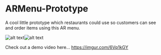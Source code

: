 # ARMenu-Prototype
A cool little prototype which restaurants could use so customers can see and order items using this AR menu.


![alt text](https://github.com/LukeSmith1997/ARMenu-Prototype/blob/Refactoring/screenShot1.png)![alt text](https://github.com/LukeSmith1997/ARMenu-Prototype/blob/Refactoring/screenShot2.png)

Check out a demo video here...
https://imgur.com/6Vp1kGY
